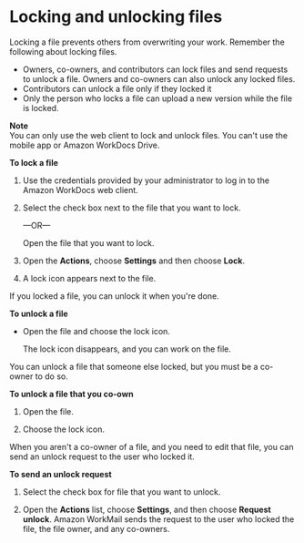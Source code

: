 # Locking and unlocking files<a name="client_lock_files"></a>

Locking a file prevents others from overwriting your work\. Remember the following about locking files\.
+ Owners, co\-owners, and contributors can lock files and send requests to unlock a file\. Owners and co\-owners can also unlock any locked files\.
+ Contributors can unlock a file only if they locked it
+ Only the person who locks a file can upload a new version while the file is locked\.

**Note**  
You can only use the web client to lock and unlock files\. You can't use the mobile app or Amazon WorkDocs Drive\.

**To lock a file**

1. Use the credentials provided by your administrator to log in to the Amazon WorkDocs web client\.

1. Select the check box next to the file that you want to lock\.

   —OR—

   Open the file that you want to lock\.

1. Open the **Actions**, choose **Settings** and then choose **Lock**\. 

1. A lock icon appears next to the file\.

If you locked a file, you can unlock it when you're done\.

**To unlock a file**
+ Open the file and choose the lock icon\.

  The lock icon disappears, and you can work on the file\.

You can unlock a file that someone else locked, but you must be a co\-owner to do so\. 

**To unlock a file that you co\-own**

1. Open the file\.

1. Choose the lock icon\.

When you aren't a co\-owner of a file, and you need to edit that file, you can send an unlock request to the user who locked it\.

**To send an unlock request**

1. Select the check box for file that you want to unlock\.

1. Open the **Actions** list, choose **Settings**, and then choose **Request unlock**\. Amazon WorkMail sends the request to the user who locked the file, the file owner, and any co\-owners\.